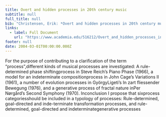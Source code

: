```yaml
---
title: Overt and hidden processes in 20th century music
subtitle: null
full_title: null
bib: "Christensen, Erik: *Overt and hidden processes in 20th century music*, Axiomathes, Springer 2004"
links:
  - label: Full Document
    url: "https://www.academia.edu/516212/Overt_and_hidden_processes_in_20th_century_music"
footer: null
date: 2004-03-01T00:00:00.000Z
---
```


For the purpose of contributing to a clariﬁcation of the term “process”,different kinds of musical processes are investigated: A rule-determined phase shiftingprocess in Steve Reich’s
Piano Phase
(1966), a model for an indeterminate compositionprocess in John Cage’s
Variations II 
(1961), a number of evolution processes in GyörgyLigeti’s
In zart ﬂiessender Bewegung
(1976), and a generative process of fractal nature inPer Nørgård’s
Second Symphony
(1970). Inconclusion I propose that sixprocess categoriesshould be included in a typology of processes: Rule-determined, goal-directed and inde-terminate transformation processes, and rule-determined, goal-directed and indeterminategenerative processes